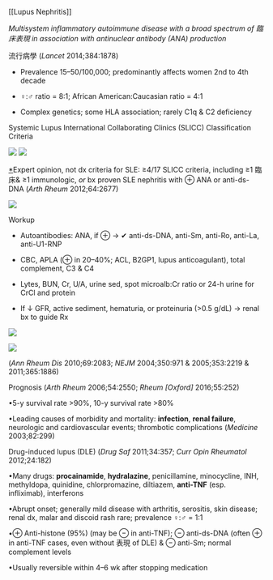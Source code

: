 [[Lupus Nephritis]]

_Multisystem inflammatory autoimmune disease with a broad spectrum of 臨床表現 in association with antinuclear antibody (ANA) production_

流行病學 (_Lancet_ 2014;384:1878)

* Prevalence 15–50/100,000; predominantly affects women 2nd to 4th decade

* ♀:♂ ratio = 8:1; African American:Caucasian ratio = 4:1

* Complex genetics; some HLA association; rarely C1q & C2 deficiency

Systemic Lupus International Collaborating Clinics (SLICC) Classification Criteria

![](https://i.imgur.com/w91UgC8.png)
![](https://i.imgur.com/S16TwzB.png)

[*](part0013.html#st16)Expert opinion, not dx criteria for SLE: ≥4/17 SLICC criteria, including ≥1 臨床& ≥1 immunologic, _or_ bx proven SLE nephritis with ⊕ ANA or anti-ds-DNA (_Arth Rheum_ 2012;64:2677)

![](https://i.imgur.com/di0cKLS.png)

Workup

* Autoantibodies: ANA, if ⊕ → ✔ anti-ds-DNA, anti-Sm, anti-Ro, anti-La, anti-U1-RNP

* CBC, APLA (⊕ in 20–40%; ACL, B2GP1, lupus anticoagulant), total complement, C3 & C4

* Lytes, BUN, Cr, U/A, urine sed, spot microalb:Cr ratio or 24-h urine for CrCl and protein

* If ↓ GFR, active sediment, hematuria, or proteinuria (>0.5 g/dL) → renal bx to guide Rx

![](https://i.imgur.com/zUjBqv9.png)

![](https://i.imgur.com/nFbkWGB.png)

(_Ann Rheum Dis_ 2010;69:2083; _NEJM_ 2004;350:971 & 2005;353:2219 & 2011;365:1886)

Prognosis (_Arth Rheum_ 2006;54:2550; _Rheum [Oxford]_ 2016;55:252)

•5-y survival rate >90%, 10-y survival rate >80%

•Leading causes of morbidity and mortality: **infection**, **renal failure**, neurologic and cardiovascular events; thrombotic complications (_Medicine_ 2003;82:299)

Drug-induced lupus (DLE) (_Drug Saf_ 2011;34:357; _Curr Opin Rheumatol_ 2012;24:182)

•Many drugs: **procainamide**, **hydralazine**, penicillamine, minocycline, INH, methyldopa, quinidine, chlorpromazine, diltiazem, **anti-TNF** (esp. infliximab), interferons

•Abrupt onset; generally mild disease with arthritis, serositis, skin disease; renal dx, malar and discoid rash rare; prevalence ♀:♂ = 1:1

•⊕ Anti-histone (95%) (may be ⊖ in anti-TNF); ⊖ anti-ds-DNA (often ⊕ in anti-TNF cases, even without 表現 of DLE) & ⊖ anti-Sm; normal complement levels

•Usually reversible within 4–6 wk after stopping medication